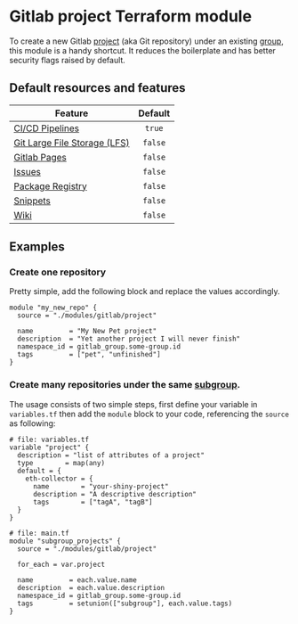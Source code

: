 # Gitlab project Terraform module

To create a new Gitlab [project](https://docs.gitlab.com/ee/user/project/) (aka Git repository) under an existing [group](https://docs.gitlab.com/ee/user/group/), this module is a handy shortcut.
It reduces the boilerplate and has better security flags raised by default.

## Default resources and features

| Feature | Default |
|---------|:-------:|
| [CI/CD Pipelines](https://docs.gitlab.com/ee/ci/pipelines/) | `true` |
| [Git Large File Storage (LFS)](https://docs.gitlab.com/ee/topics/git/lfs/) | `false` |
| [Gitlab Pages](https://docs.gitlab.com/ee/user/project/pages/) | `false` |
| [Issues](https://docs.gitlab.com/ee/user/project/issues/) | `false` |
| [Package Registry](https://docs.gitlab.com/ee/user/packages/package_registry/) | `false` |
| [Snippets](https://docs.gitlab.com/ee/user/snippets.html) | `false` |
| [Wiki](https://docs.gitlab.com/ee/user/project/wiki/) | `false` |

## Examples
### Create one repository
Pretty simple, add the following block and replace the values accordingly.

```hcl
module "my_new_repo" {
  source = "./modules/gitlab/project"

  name         = "My New Pet project"
  description  = "Yet another project I will never finish"
  namespace_id = gitlab_group.some-group.id
  tags         = ["pet", "unfinished"]
}
```

### Create many repositories under the same [subgroup](https://docs.gitlab.com/ee/user/group/subgroups/).
The usage consists of two simple steps, first define your variable in `variables.tf` then add the `module` block to your code, referencing the `source` as following:

```hcl
# file: variables.tf
variable "project" {
  description = "list of attributes of a project"
  type        = map(any)
  default = {
    eth-collector = {
      name        = "your-shiny-project"
      description = "A descriptive description"
      tags        = ["tagA", "tagB"]
  }
}

# file: main.tf
module "subgroup_projects" {
  source = "./modules/gitlab/project"

  for_each = var.project

  name         = each.value.name
  description  = each.value.description
  namespace_id = gitlab_group.some-group.id
  tags         = setunion(["subgroup"], each.value.tags)
}
```
